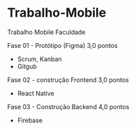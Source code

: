 # Trabalho-Mobile
Trabalho Mobile Faculdade

Fase 01 - Protótipo (Figma) 3,0 pontos
- Scrum, Kanban
- Gitgub 

Fase 02 - construção Frontend 3,0 pontos
- React Native

Fase 03 - Construção Backend 4,0 pontos
- Firebase
